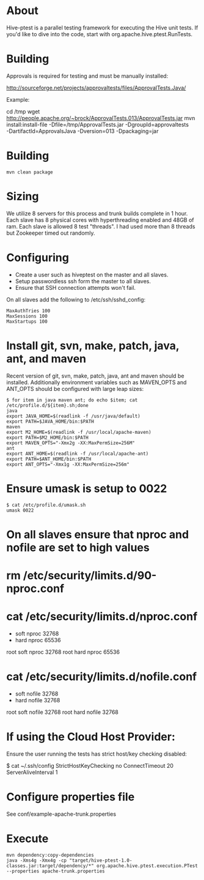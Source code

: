 # About

Hive-ptest is a parallel testing framework for executing the Hive unit tests. If you'd like
to dive into the code, start with org.apache.hive.ptest.RunTests.

# Building

Approvals is required for testing and must be manually installed:


http://sourceforge.net/projects/approvaltests/files/ApprovalTests.Java/

Example:

cd /tmp
wget http://people.apache.org/~brock/ApprovalTests.013/ApprovalTests.jar
mvn install:install-file -Dfile=/tmp/ApprovalTests.jar -DgroupId=approvaltests \
      -DartifactId=ApprovalsJava -Dversion=013 -Dpackaging=jar

# Building

    mvn clean package

# Sizing

We utilize 8 servers for this process and trunk builds complete in 1 hour. Each slave
has 8 physical cores with hyperthreading enabled and 48GB of ram. Each slave is allowed
8 test "threads". I had used more than 8 threads but Zookeeper timed out randomly.

# Configuring

* Create a user such as hiveptest on the master and all slaves.
* Setup passwordless ssh form the master to all slaves.
* Ensure that SSH connection attempts won't fail.

On all slaves add the following to /etc/ssh/sshd_config:

    MaxAuthTries 100
    MaxSessions 100
    MaxStartups 100

# Install git, svn, make, patch, java, ant, and maven

Recent version of git, svn, make, patch, java, ant and maven should be installed. Additionally
environment variables such as MAVEN_OPTS and ANT_OPTS should be configured with large leap sizes:

    $ for item in java maven ant; do echo $item; cat /etc/profile.d/${item}.sh;done
    java
    export JAVA_HOME=$(readlink -f /usr/java/default)
    export PATH=$JAVA_HOME/bin:$PATH
    maven
    export M2_HOME=$(readlink -f /usr/local/apache-maven)
    export PATH=$M2_HOME/bin:$PATH
    export MAVEN_OPTS="-Xmx2g -XX:MaxPermSize=256M"
    ant
    export ANT_HOME=$(readlink -f /usr/local/apache-ant)
    export PATH=$ANT_HOME/bin:$PATH
    export ANT_OPTS="-Xmx1g -XX:MaxPermSize=256m"

# Ensure umask is setup to 0022

    $ cat /etc/profile.d/umask.sh 
    umask 0022

# On all slaves ensure that nproc and nofile are set to high values

# rm /etc/security/limits.d/90-nproc.conf

# cat /etc/security/limits.d/nproc.conf

* soft nproc 32768
* hard nproc 65536

root soft nproc 32768
root hard nproc 65536
# cat /etc/security/limits.d/nofile.conf 

* soft nofile 32768
* hard nofile 32768

root soft nofile 32768
root hard nofile 32768

# If using the Cloud Host Provider:

Ensure the user running the tests has strict host/key checking disabled:

   $ cat ~/.ssh/config
   StrictHostKeyChecking no
   ConnectTimeout 20
   ServerAliveInterval 1

# Configure properties file

See conf/example-apache-trunk.properties

# Execute

    mvn dependency:copy-dependencies
    java -Xms4g -Xmx4g -cp "target/hive-ptest-1.0-classes.jar:target/dependency/*" org.apache.hive.ptest.execution.PTest --properties apache-trunk.properties
